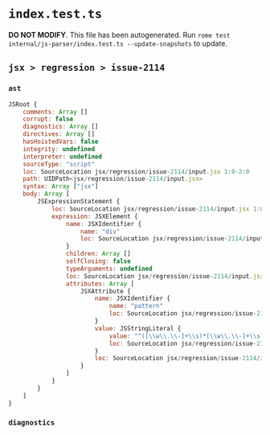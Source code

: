 # `index.test.ts`

**DO NOT MODIFY**. This file has been autogenerated. Run `rome test internal/js-parser/index.test.ts --update-snapshots` to update.

## `jsx > regression > issue-2114`

### `ast`

```javascript
JSRoot {
	comments: Array []
	corrupt: false
	diagnostics: Array []
	directives: Array []
	hasHoistedVars: false
	integrity: undefined
	interpreter: undefined
	sourceType: "script"
	loc: SourceLocation jsx/regression/issue-2114/input.jsx 1:0-2:0
	path: UIDPath<jsx/regression/issue-2114/input.jsx>
	syntax: Array ["jsx"]
	body: Array [
		JSExpressionStatement {
			loc: SourceLocation jsx/regression/issue-2114/input.jsx 1:0-1:51
			expression: JSXElement {
				name: JSXIdentifier {
					name: "div"
					loc: SourceLocation jsx/regression/issue-2114/input.jsx 1:1-1:4
				}
				children: Array []
				selfClosing: false
				typeArguments: undefined
				loc: SourceLocation jsx/regression/issue-2114/input.jsx 1:0-1:50
				attributes: Array [
					JSXAttribute {
						name: JSXIdentifier {
							name: "pattern"
							loc: SourceLocation jsx/regression/issue-2114/input.jsx 1:5-1:12
						}
						value: JSStringLiteral {
							value: "^([\\w\\.\\-]+\\s)*[\\w\\.\\-]+\\s?$"
							loc: SourceLocation jsx/regression/issue-2114/input.jsx 1:13-1:43
						}
						loc: SourceLocation jsx/regression/issue-2114/input.jsx 1:5-1:43
					}
				]
			}
		}
	]
}
```

### `diagnostics`

```

```
